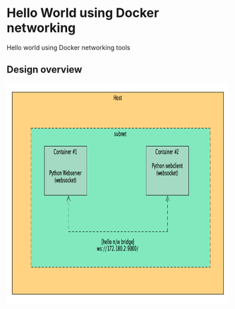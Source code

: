 # Hello World using Docker networking

Hello world using Docker networking tools

## Design overview
<!---
![design overview](https://github.com/Sunhick/DockerHelloWorld/blob/design/images/docker.png)
-->

<img src="https://github.com/Sunhick/DockerHelloWorld/blob/design/images/docker.png" width="800" height="500">
